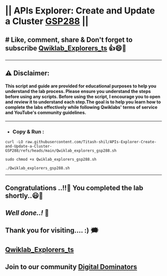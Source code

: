 # || APIs Explorer: Create and Update a Cluster [GSP288](https://www.cloudskillsboost.google/games/5703/labs/36451) ||

## # Like, comment, share & Don't forget to subscribe [Qwiklab_Explorers_ts](https://youtube.com/@titashshil?si=RgamNu1dc9jVIbJN) 👍😄🤝

---
## ⚠️ **Disclaimer:**
#### This script and guide are provided for educational purposes to help you understand the lab process. Please ensure you understand the steps before using any scripts. Before using the script, I encourage you to open and review it to understand each step.The goal is to help you learn how to complete the labs effectively while following Qwiklabs' terms of service and YouTube's community guidelines.
---

- ### Copy & Run :

```
curl -LO raw.githubusercontent.com/Titash-shil/APIs-Explorer-Create-and-Update-a-Cluster-GSP288/refs/heads/main/Qwiklab_explorers_gsp288.sh

sudo chmod +x Qwiklab_explorers_gsp288.sh

./Qwiklab_explorers_gsp288.sh
```

---

## Congratulations ..!!🎉  You completed the lab shortly..😃💯

## *Well done..!* 👏

## Thank you for visiting.... :) 🗯️

## [Qwiklab_Explorers_ts](https://youtube.com/@titashshil?si=RgamNu1dc9jVIbJN)

## Join to our community [Digital Dominators](https://chat.whatsapp.com/J0o1beFGCHfJ8ZHGKjcqkd)
